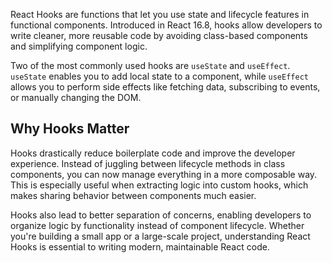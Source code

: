 React Hooks are functions that let you use state and lifecycle features in functional components. Introduced in React 16.8, hooks allow developers to write cleaner, more reusable code by avoiding class-based components and simplifying component logic.

Two of the most commonly used hooks are `useState` and `useEffect`. `useState` enables you to add local state to a component, while `useEffect` allows you to perform side effects like fetching data, subscribing to events, or manually changing the DOM.

## Why Hooks Matter

Hooks drastically reduce boilerplate code and improve the developer experience. Instead of juggling between lifecycle methods in class components, you can now manage everything in a more composable way. This is especially useful when extracting logic into custom hooks, which makes sharing behavior between components much easier.

Hooks also lead to better separation of concerns, enabling developers to organize logic by functionality instead of component lifecycle. Whether you're building a small app or a large-scale project, understanding React Hooks is essential to writing modern, maintainable React code.
